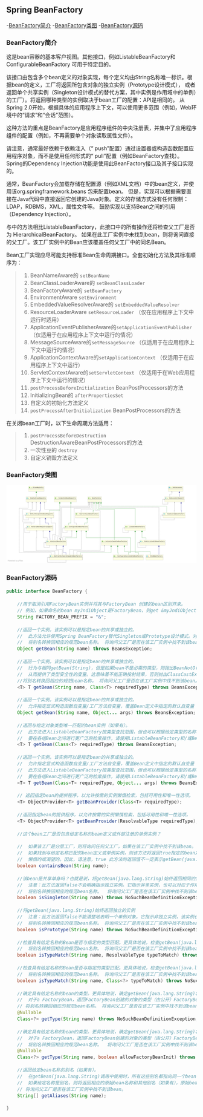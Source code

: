 ## Spring BeanFactory 

-[BeanFactory简介](#BeanFactory简介)
-[BeanFactory类图](#BeanFactory类图)
-[BeanFactory源码](#BeanFactory源码)

### BeanFactory简介

这是bean容器的基本客户视图。其他接口，例如ListableBeanFactory和 ConfigurableBeanFactory 可用于特定目的。

该接口由包含多个bean定义的对象实现，每个定义均由String名称唯一标识。根据bean的定义，工厂将返回所包含对象的独立实例（Prototype设计模式），
或者返回单个共享实例（Singleton设计模式的替代方案，其中实例是作用域中的单例）的工厂）。将返回哪种类型的实例取决于bean工厂的配置：API是相同的。
从Spring 2.0开始，根据具体的应用程序上下文，可以使用更多范围（例如，Web环境中的“请求”和“会话”范围）。

这种方法的重点是BeanFactory是应用程序组件的中央注册表，并集中了应用程序组件的配置（例如，不再需要单个对象读取属性文件）。

请注意，通常最好依赖于依赖注入（“ push”配置）通过设置器或构造函数配置应用程序对象，而不是使用任何形式的“ pull”配置（例如BeanFactory查找）。
Spring的Dependency Injection功能是使用此BeanFactory接口及其子接口实现的。

通常，BeanFactory会加载存储在配置源（例如XML文档）中的bean定义，并使用该org.springframework.beans 包来配置bean。
但是，实现可以根据需要直接在Java代码中直接返回它创建的Java对象。定义的存储方式没有任何限制：LDAP，RDBMS，XML，属性文件等。
鼓励实现以支持Bean之间的引用（Dependency Injection）。

与中的方法相比ListableBeanFactory，此接口中的所有操作还将检查父工厂是否为 HierarchicalBeanFactory。
如果在此工厂实例中未找到bean，则将询问直接的父工厂。该工厂实例中的Bean应该覆盖任何父工厂中的同名Bean。

Bean工厂实现应尽可能支持标准Bean生命周期接口。全套初始化方法及其标准顺序为：

>1. BeanNameAware的 `setBeanName`
>2. BeanClassLoaderAware的 `setBeanClassLoader`
>3. BeanFactoryAware的 `setBeanFactory`
>4. EnvironmentAware `setEnvironment`
>5. EmbeddedValueResolverAware的 `setEmbeddedValueResolver`
>6. ResourceLoaderAware `setResourceLoader` （仅在应用程序上下文中运行时适用）
>7. ApplicationEventPublisherAware的`setApplicationEventPublisher` （仅适用于在应用程序上下文中运行的情况）
>8. MessageSourceAware的`setMessageSource` （仅适用于在应用程序上下文中运行的情况）
>9. ApplicationContextAware的`setApplicationContext` （仅适用于在应用程序上下文中运行）
>10. ServletContextAware的`setServletContext` （仅适用于在Web应用程序上下文中运行的情况）
>11. `postProcessBeforeInitialization` BeanPostProcessors的方法
>12. InitializingBean的 `afterPropertiesSet`
>13. 自定义的初始化方法定义
>14. `postProcessAfterInitialization` BeanPostProcessors的方法

在关闭bean工厂时，以下生命周期方法适用：

>1. `postProcessBeforeDestruction` DestructionAwareBeanPostProcessors的方法
>2. 一次性豆的 `destroy`
>3. 自定义销毁方法定义

### BeanFactory类图

![BeanFactory类图](../../../../doc/spring/bean/beanClass.png)


### BeanFactory源码

```java
public interface BeanFactory {

    //用于取消引用FactoryBean实例并将其与FactoryBean 创建的bean区别开来。
    // 例如，如果命名的bean myJndiObject是FactoryBean，则get &myJndiObject 将返回工厂，而不是工厂返回的实例
	String FACTORY_BEAN_PREFIX = "&";

    //返回一个实例，该实例可以是指定bean的共享或独立的。
    //  此方法允许使用Spring BeanFactory替代Singleton或Prototype设计模式。对于Singleton Bean，调用者可以保留对返回对象的引用。
    //  将别名转换回相应的规范bean名称。 将询问父工厂是否在该工厂实例中找不到该bean。
	Object getBean(String name) throws BeansException;

    //返回一个实例，该实例可以是指定bean的共享或独立的。
    //  行为与相同getBean(String)，但是如果bean不是必需的类型，则抛出BeanNotOfRequiredTypeException，
    //  从而提供了类型安全性的度量。这意味着不能正确投射结果，否则抛出ClassCastException getBean(String)
    //将别名转换回相应的规范bean名称。 将询问父工厂是否在该工厂实例中找不到该bean。
	<T> T getBean(String name, Class<T> requiredType) throws BeansException;
    
    //返回一个实例，该实例可以是指定bean的共享或独立的。
    //  允许指定显式构造函数自变量/工厂方法自变量，覆盖Bean定义中指定的默认自变量（如果有）。
	Object getBean(String name, Object... args) throws BeansException;

    //返回与给定对象类型唯一匹配的bean实例（如果有）。
    //  此方法进入ListableBeanFactory按类型查找范围，但也可以根据给定类型的名称转换为常规的按名称查找。
    //  要在各组Bean之间进行更广泛的检索操作，请使用ListableBeanFactory和/或BeanFactoryUtils。
	<T> T getBean(Class<T> requiredType) throws BeansException;

    //返回一个实例，该实例可以是指定bean的共享或独立的。
    //  允许指定显式构造函数自变量/工厂方法自变量，覆盖Bean定义中指定的默认自变量（如果有）。
    //  此方法进入ListableBeanFactory按类型查找范围，但也可以根据给定类型的名称转换为常规的按名称查找。
    //  要在各组Bean之间进行更广泛的检索操作，请使用ListableBeanFactory和/或BeanFactoryUtils。
	<T> T getBean(Class<T> requiredType, Object... args) throws BeansException;
    
    // 返回指定bean的提供程序，以允许按需的实例懒惰检索，包括可用性和唯一性选项。
	<T> ObjectProvider<T> getBeanProvider(Class<T> requiredType);

    //返回指定bean的提供程序，以允许按需的实例懒惰检索，包括可用性和唯一性选项。
	<T> ObjectProvider<T> getBeanProvider(ResolvableType requiredType);

    //这个bean工厂是否包含给定名称的bean定义或外部注册的单例实例？
      
    //  如果该工厂是分层工厂，则将询问任何父工厂，如果在该工厂实例中找不到该bean。
    //  如果找到与给定名称匹配的bean定义或单例实例，则该方法将返回true指定的bean定义在范围上是具体的还是抽象的，
    //  懒惰的或渴望的。因此，请注意，true 此方法的返回值不一定表示getBean(java.lang.String) 它将能够获取相同名称的实例。
	boolean containsBean(String name);

    //该bean是共享单身吗？也就是说，将getBean(java.lang.String)始终返回相同的实例吗？
    //  注意：此方法返回false不会明确指示独立实例。它指示非单实例，也可以对应于作用域Bean。使用该isPrototype(java.lang.String)操作显式检查独立实例。
    //  将别名转换回相应的规范bean名称。  将询问父工厂是否在该工厂实例中找不到该bean。
	boolean isSingleton(String name) throws NoSuchBeanDefinitionException;

    //将getBean(java.lang.String)始终返回独立的实例
    //  注意：此方法返回false不能清楚地表明一个单例对象。它指示非独立实例，该实例也可能对应于作用域Bean。使用该isSingleton(java.lang.String)操作可显式检查共享的单例实例。
    //  将别名转换回相应的规范bean名称。 将询问父工厂是否在该工厂实例中找不到该bean。
	boolean isPrototype(String name) throws NoSuchBeanDefinitionException;

    //检查具有给定名称的Bean是否与指定的类型匹配。更具体地说，检查getBean(java.lang.String)给定名称的调用是否会返回可分配给指定目标类型的对象。
    //  将别名转换回相应的规范bean名称。 将询问父工厂是否在该工厂实例中找不到该bean。
	boolean isTypeMatch(String name, ResolvableType typeToMatch) throws NoSuchBeanDefinitionException;

    //检查具有给定名称的Bean是否与指定的类型匹配。更具体地说，检查getBean(java.lang.String)给定名称的调用是否会返回可分配给指定目标类型的对象。
    //  将别名转换回相应的规范bean名称。 将询问父工厂是否在该工厂实例中找不到该bean。
	boolean isTypeMatch(String name, Class<?> typeToMatch) throws NoSuchBeanDefinitionException;

    //确定具有给定名称的bean的类型。更具体地说，确定getBean(java.lang.String)将为给定名称返回的对象的类型。
    //  对于a FactoryBean，返回FactoryBean创建的对象的类型（由公开）FactoryBean.getObjectType()。
    // 将别名转换回相应的规范bean名称。 将询问父工厂是否在该工厂实例中找不到该bean。
	@Nullable
	Class<?> getType(String name) throws NoSuchBeanDefinitionException;

    //确定具有给定名称的bean的类型。更具体地说，确定getBean(java.lang.String)将为给定名称返回的对象的类型。
    //  对于a FactoryBean，返回FactoryBean创建的对象的类型（由公开）FactoryBean.getObjectType()。如果没有早期类型信息可用allowFactoryBeanInit，则取决于 标志，这可能导致先前未初始化的初始化FactoryBean。
    //  将别名转换回相应的规范bean名称。  将询问父工厂是否在该工厂实例中找不到该bean。
	@Nullable
	Class<?> getType(String name, boolean allowFactoryBeanInit) throws NoSuchBeanDefinitionException;

    //返回给定bean名称的别名（如果有）。
    //  在getBean(java.lang.String)调用中使用时，所有这些别名都指向同一个bean 。
    //  如果给定名称是别名，则将返回相应的原始bean名称和其他别名（如果有），原始bean名称是数组中的第一个元素。
    // 将询问父工厂是否在该工厂实例中找不到该bean。
	String[] getAliases(String name);

}

```

